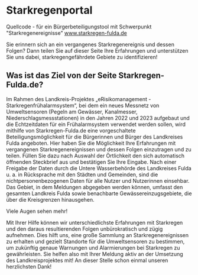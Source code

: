 # Starkregenportal

Quellcode - für ein Bürgerbeteiligungstool mit Schwerpunkt "Starkregenereignisse" www.starkregen-fulda.de

Sie erinnern sich an ein vergangenes Starkregenereignis und dessen Folgen? Dann teilen Sie auf dieser Seite Ihre Erfahrungen und unterstützen Sie uns dabei, starkregengefährdete Gebiete zu identifizieren!

## Was ist das Ziel von der Seite Starkregen-Fulda.de?

Im Rahmen des Landkreis-Projektes „eRisikomanagement - Starkregenfrühalarmsystem“, bei dem ein neues Messnetz von Umweltsensoren (Pegeln am Gewässer, Kanalmesser, Niederschlagsmessstationen) in den Jahren 2022 und 2023 aufgebaut und die Echtzeitdaten für ein Frühalarmsystem verwendet werden sollen, wird mithilfe von Starkregen-Fulda.de eine vorgeschaltete Beteiligungsmöglichkeit für die Bürgerinnen und Bürger des Landkreises Fulda angeboten. Hier haben Sie die Möglichkeit Ihre Erfahrungen mit vergangenen Starkregenereignissen und dessen Folgen einzutragen und zu teilen. Füllen Sie dazu nach Auswahl der Örtlichkeit den sich automatisch öffnenden Steckbrief aus und bestätigen Sie Ihre Eingabe. Nach einer Freigabe der Daten durch die Untere Wasserbehörde des Landkreises Fulda u. a. in Rücksprache mit den Städten und Gemeinden, sind die nichtpersonenbezogenen Daten für alle Nutzer und Nutzerinnen einsehbar. Das Gebiet, in dem Meldungen abgegeben werden können, umfasst den gesamten Landkreis Fulda sowie benachbarte Gewässereinzugsgebiete, die über die Kreisgrenzen hinausgehen.

Viele Augen sehen mehr!

Mit Ihrer Hilfe können wir unterschiedlichste Erfahrungen mit Starkregen und den daraus resultierenden Folgen unbürokratisch und zügig aufnehmen. Dies hilft uns, eine große Sammlung an Starkregenereignissen zu erhalten und gezielt Standorte für die Umweltsensoren zu bestimmen, um zukünftig genaue Warnungen und Alarmierungen bei Starkregen zu gewährleisten. Sie helfen also mit Ihrer Meldung aktiv an der Umsetzung des Landkreisprojektes mit! An dieser Stelle schon einmal unseren herzlichsten Dank!
